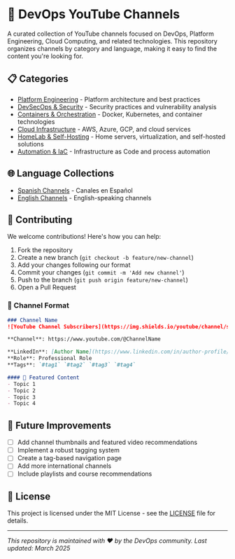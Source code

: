 # 🚀 DevOps YouTube Channels

A curated collection of YouTube channels focused on DevOps, Platform Engineering, Cloud Computing, and related technologies. This repository organizes channels by category and language, making it easy to find the content you're looking for.

## 📋 Categories

- [Platform Engineering](categories/platform-engineering.md) - Platform architecture and best practices
- [DevSecOps & Security](categories/devsecops.md) - Security practices and vulnerability analysis
- [Containers & Orchestration](categories/containers.md) - Docker, Kubernetes, and container technologies
- [Cloud Infrastructure](categories/cloud.md) - AWS, Azure, GCP, and cloud services
- [HomeLab & Self-Hosting](categories/homelab.md) - Home servers, virtualization, and self-hosted solutions
- [Automation & IaC](categories/automation.md) - Infrastructure as Code and process automation

## 🌐 Language Collections

- [Spanish Channels](Spanish-Channels.md) - Canales en Español
- [English Channels](English-Channels.md) - English-speaking channels

## 🤝 Contributing

We welcome contributions! Here's how you can help:

1. Fork the repository
2. Create a new branch (`git checkout -b feature/new-channel`)
3. Add your changes following our format
4. Commit your changes (`git commit -m 'Add new channel'`)
5. Push to the branch (`git push origin feature/new-channel`)
6. Open a Pull Request

### 📝 Channel Format

```markdown
### Channel Name
![YouTube Channel Subscribers](https://img.shields.io/youtube/channel/subscribers/CHANNEL_ID?style=social)

**Channel**: https://www.youtube.com/@ChannelName

**LinkedIn**: [Author Name](https://www.linkedin.com/in/author-profile/)
**Role**: Professional Role
**Tags**: `#tag1` `#tag2` `#tag3` `#tag4`

#### 🎯 Featured Content
- Topic 1
- Topic 2
- Topic 3
- Topic 4
```

## 🎯 Future Improvements

- [ ] Add channel thumbnails and featured video recommendations
- [ ] Implement a robust tagging system
- [ ] Create a tag-based navigation page
- [ ] Add more international channels
- [ ] Include playlists and course recommendations

## 📜 License

This project is licensed under the MIT License - see the [LICENSE](LICENSE) file for details.

---

*This repository is maintained with ❤️ by the DevOps community. Last updated: March 2025*
